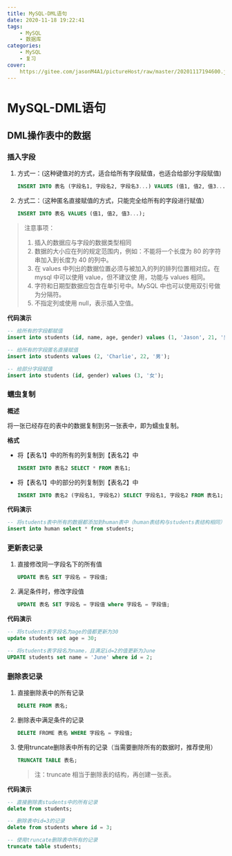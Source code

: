 ```yaml
---
title: MySQL-DML语句
date: 2020-11-18 19:22:41
tags:
	- MySQL
	- 数据库
categories:
	- MySQL
	- 复习
cover:
	https://gitee.com/jasonM4A1/pictureHost/raw/master/20201117194600.jpg
---
```


# MySQL-DML语句

## DML操作表中的数据

### 插入字段

1. 方式一：(这种键值对的方式，适合给所有字段赋值，也适合给部分字段赋值)

   ~~~sql
   INSERT INTO 表名 (字段名1, 字段名2, 字段名3...) VALUES (值1, 值2, 值3...);
   ~~~

2. 方式二：（这种匿名直接赋值的方式，只能完全给所有的字段进行赋值）

   ~~~sql
   INSERT INTO 表名 VALUES (值1, 值2, 值3...);
   ~~~

> 注意事项：
>
> 1. 插入的数据应与字段的数据类型相同
> 2. 数据的大小应在列的规定范围内，例如：不能将一个长度为 80 的字符串加入到长度为 40 的列中。
> 3. 在 values 中列出的数据位置必须与被加入的列的排列位置相对应。在 mysql 中可以使用 value，但不建议使 用，功能与 values 相同。
> 4. 字符和日期型数据应包含在单引号中。MySQL 中也可以使用双引号做为分隔符。
> 5. 不指定列或使用 null，表示插入空值。

**代码演示**

~~~sql
-- 给所有的字段都赋值
insert into students (id, name, age, gender) values (1, 'Jason', 21, '男');

-- 给所有的字段匿名直接赋值
insert into students values (2, 'Charlie', 22, '男');

-- 给部分字段赋值
insert into students (id, gender) values (3, '女');

~~~

### 蠕虫复制

**概述**

将一张已经存在的表中的数据复制到另一张表中，即为蠕虫复制。

**格式**

+ 将【表名1】中的所有的列复制到【表名2】中

  ~~~sql
  INSERT INTO 表名2 SELECT * FROM 表名1;
  ~~~

+ 将【表名1】中的部分的列复制到【表名2】中

  ~~~sql
  INSERT INTO 表名2 (字段名1, 字段名2) SELECT 字段名1, 字段名2 FROM 表名1;
  ~~~

**代码演示**

~~~sql
-- 将students表中所有的数据都添加到human表中（human表结构与students表结构相同）
insert into human select * from students;
~~~

### 更新表记录

1. 直接修改同一字段名下的所有值

   ~~~sql
   UPDATE 表名 SET 字段名 = 字段值;
   ~~~

2. 满足条件时，修改字段值

   ~~~sql
   UPDATE 表名 SET 字段名 = 字段值 where 字段名 = 字段值;
   ~~~

**代码演示**

~~~sql
-- 将students表字段名为age的值都更新为30
update students set age = 30;

-- 将students表字段名为name，且满足id=2的值更新为June
UPDATE students set name = 'June' where id = 2;
~~~

### 删除表记录

1. 直接删除表中的所有记录

   ~~~sql
   DELETE FROM 表名;
   ~~~

2. 删除表中满足条件的记录

   ~~~sql
   DELETE FROME 表名 WHERE 字段名 = 字段值;
   ~~~

3. 使用truncate删除表中所有的记录（当需要删除所有的数据时，推荐使用）

   ~~~sql
   TRUNCATE TABLE 表名;
   ~~~

   > 注：truncate 相当于删除表的结构，再创建一张表。

**代码演示**

~~~sql
-- 直接删除表students中的所有记录
delete from students;

-- 删除表中id=3的记录
delete from students where id = 3;

-- 使用truncate删除表中所有的记录
truncate table students;
~~~





